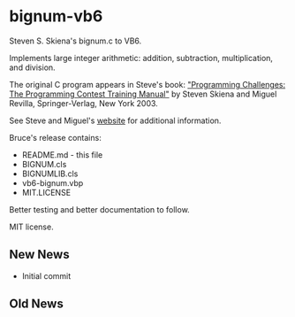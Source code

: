 # bignum-vb6
Steven S. Skiena's bignum.c to VB6.

Implements large integer arithmetic: addition, subtraction, multiplication, and division.

The original C program appears in Steve's book: ["Programming Challenges: The Programming Contest Training Manual"](http://www.amazon.com/exec/obidos/ASIN/0387001638/thealgorithmrepo/)
by Steven Skiena and Miguel Revilla, Springer-Verlag, New York 2003.

See Steve and Miguel's [website](http://www.programming-challenges.com) for additional information.

Bruce's release contains:

 * README.md - this file
 * BIGNUM.cls
 * BIGNUMLIB.cls
 * vb6-bignum.vbp
 * MIT.LICENSE

Better testing and better documentation to follow.

MIT license.

New News
--------

 * Initial commit

Old News
--------